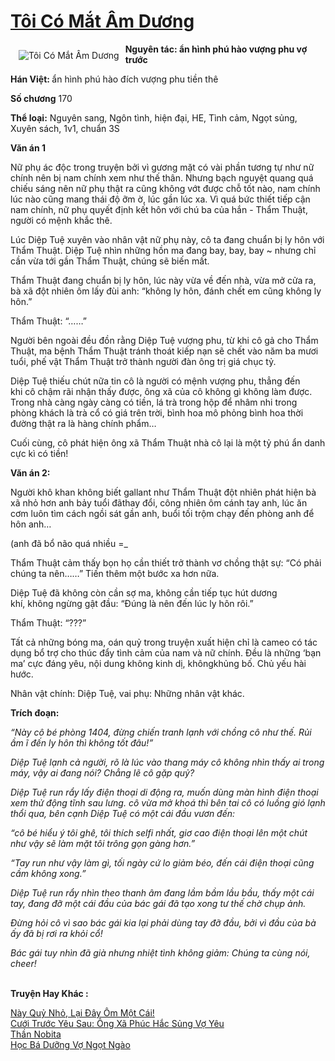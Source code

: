 <a href="https://utruyen.com/truyen/toi-co-mat-am-duong/19019/" title="Tôi Có Mắt Âm Dương"><h1>Tôi Có Mắt Âm Dương</h1></a><div style="display:table"><img align="right" style="float: left; padding: 10px;" src="https://utruyen.com/images/story/200x260/toi-co-mat-am-duong.jpg" alt="Tôi Có Mắt Âm Dương"><b>Nguyên tác: ẩn hình phú hào vượng phu vợ trước</b><p></p><b>Hán Việt: </b>ẩn hình phú hào đích vượng phu tiền thê<p></p><b>Số chương</b> 170<p></p><b>Thể loại:</b> Nguyên sang, Ngôn tình, hiện đại, HE, Tình cảm, Ngọt sủng, Xuyên sách, 1v1, chuẩn 3S<p></p><b>Văn án 1</b>​<p></p>Nữ phụ ác độc trong truyện bởi vì gương mặt có vài phần tương tự như nữ chính nên bị nam chính xem như thế thân. Nhưng bạch nguyệt quang quá chiếu sáng nên nữ phụ thật ra cũng không vớt được chỗ tốt nào, nam chính lúc nào cũng mang thái độ ỡm ờ, lúc gần lúc xa. Vì quá bức thiết tiếp cận nam chính, nữ phụ quyết định kết hôn với chú ba của hắn - Thẩm Thuật, người có mệnh khắc thê.<p></p>Lúc Diệp Tuệ xuyên vào nhân vật nữ phụ này, cô ta đang chuẩn bị ly hôn với Thẩm Thuật. Diệp Tuệ nhìn những hồn ma đang bay, bay, bay ~ nhưng chỉ cần vừa tới gần Thẩm Thuật, chúng sẽ biến mất.<p></p>Thẩm Thuật đang chuẩn bị ly hôn, lúc này vừa về đến nhà, vừa mở cửa ra, bà xã đột nhiên ôm lấy đùi anh: “không ly hôn, đánh chết em cũng không ly hôn.”<p></p>Thẩm Thuật: “……”<p></p>Người bên ngoài đều đồn rằng Diệp Tuệ vượng phu, từ khi cô gả cho Thẩm Thuật, ma bệnh Thẩm Thuật tránh thoát kiếp nạn sẽ chết vào năm ba mươi tuổi, phế vật Thẩm Thuật trở thành người đàn ông trị giá chục tỷ.<p></p>Diệp Tuệ thiếu chút nữa tin cô là người có mệnh vượng phu, thẳng đến khi cô chậm rãi nhận thấy được, ông xã của cô không gì không làm được. Trong nhà càng ngày càng có tiền, lá trà trong hộp để nhâm nhi trong phòng khách là trà cổ có giá trên trời, bình hoa mô phỏng bình hoa thời đường thật ra là hàng chính phẩm…<p></p>Cuối cùng, cô phát hiện ông xã Thẩm Thuật nhà cô lại là một tỷ phú ẩn danh cực kì có tiền!<p></p><b>Văn án 2:</b><p></p>Người khô khan không biết gallant như Thẩm Thuật đột nhiên phát hiện bà xã nhỏ hơn anh bảy tuổi đãthay đổi, công nhiên ôm cánh tay anh, lúc ăn cơm luôn tìm cách ngồi sát gần anh, buổi tối trộm chạy đến phòng anh để hôn anh…<p></p>(anh đã bổ não quá nhiều =_<p></p>Thẩm Thuật cảm thấy bọn họ cần thiết trở thành vơ chồng thật sự: “Có phải chúng ta nên……” Tiến thêm một bước xa hơn nữa.<p></p>Diệp Tuệ đã không còn cần sợ ma, không cần tiếp tục hút dương khí, không ngừng gật đầu: “Đúng là nên đến lúc ly hôn rôi.”<p></p>Thẩm Thuật: “???”<p></p>Tất cả những bóng ma, oán quỷ trong truyện xuất hiện chỉ là cameo có tác dụng bổ trợ cho thúc đẩy tình cảm của nam và nữ chính. Đều là những ‘bạn ma’ cực đáng yêu, nội dung không kinh dị, khôngkhủng bố. Chủ yếu hài hước.<p></p>Nhân vật chính: Diệp Tuệ, vai phụ: Những nhân vật khác.<p></p><b>Trích đoạn:</b>​<i><p></p>“Này cô bé phòng 1404, đừng chiến tranh lạnh với chồng cô như thế. Rủi ầm ĩ đến ly hôn thì không tốt đâu!”<p></p>Diệp Tuệ lạnh cả người, rõ là lúc vào thang máy cô không nhìn thấy ai trong máy, vậy ai đang nói? Chẳng lẽ cô gặp quỷ?<p></p>Diệp Tuệ run rẩy lấy điện thoại di động ra, muốn dùng màn hình điện thoại xem thử động tĩnh sau lưng. cô vừa mở khoá thì bên tai cô có luồng gió lạnh thổi qua, bên cạnh Diệp Tuệ có một cái đầu vươn đến:<p></p>“cô bé hiểu ý tôi ghê, tôi thích selfi nhất, giơ cao điện thoại lên một chút như vậy sẽ làm mặt tôi trông gọn gàng hơn.”<p></p>“Tay run như vậy làm gì, tối ngày cứ lo giảm béo, đến cái điện thoại cũng cầm không xong.”<p></p>Diệp Tuệ run rẩy nhìn theo thanh âm đang lầm bầm lầu bầu, thấy một cái tay, đang đỡ một cái đầu của bác gái đã tạo xong tư thế chờ chụp ảnh.<p></p>Đừng hỏi cô vì sao bác gái kia lại phải dùng tay đỡ đầu, bởi vì đầu của bà ấy đã bị rơi ra khỏi cổ! <p></p>Bác gái tuy nhìn đã già nhưng nhiệt tình không giảm: Chúng ta cùng nói, cheer!</i></div><p><br><b>Truyện Hay Khác :</b></p><a href="https://utruyen.com/truyen/nay-quy-nho-lai-day-om-mot-cai/18882/" alt="Này Quỷ Nhỏ, Lại Đây Ôm Một Cái!">Này Quỷ Nhỏ, Lại Đây Ôm Một Cái!</a><br/><a href="https://github.com/quanluxury/ngontinhhot/tree/master/truyenhay/17410/" alt="Cưới Trước Yêu Sau: Ông Xã Phúc Hắc Sủng Vợ Yêu">Cưới Trước Yêu Sau: Ông Xã Phúc Hắc Sủng Vợ Yêu</a><br/><a href="https://github.com/quanluxury/ngontinhhot/tree/master/truyenhay/17372/" alt="Thần Nobita">Thần Nobita</a><br/><a href="https://github.com/quanluxury/ngontinhhot/tree/master/truyenhay/18775/" alt="Học Bá Dưỡng Vợ Ngọt Ngào">Học Bá Dưỡng Vợ Ngọt Ngào</a><br/>